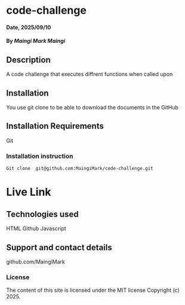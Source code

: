 # code-challenge

#### Date, 2025/09/10

#### By *Maingi Mark Maingi*

## Description
A code challenge that executes diffrent functions when called upon

## Installation
You use git clone to be able to download the documents in the GitHub

## Installation Requirements
Git

### Installation instruction
```
Git clone  git@github.com:MaingiMark/code-challenge.git

```

# Live Link


## Technologies used
HTML
Github
Javascript

## Support and contact details
github.com/MaingiMark

### License
The content of this site is licensed under the MIT license
Copyright (c) 2025.

